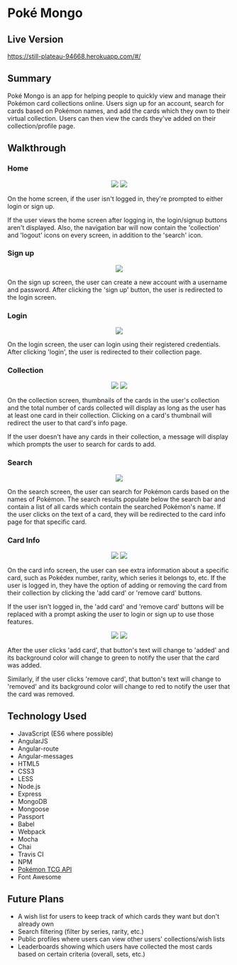 # Pok&eacute; Mongo

## Live Version
https://still-plateau-94668.herokuapp.com/#/

## Summary
Pok&eacute; Mongo is an app for helping people to quickly view and manage their Pok&eacute;mon card collections online. Users sign up for an account, search for cards based on Pok&eacute;mon names, and add the cards which they own to their virtual collection. Users can then view the cards they've added on their collection/profile page.

## Walkthrough

### Home
<p align="center">
    <img src="./public/assets/images/screenshots/home.png">
    <img src="./public/assets/images/screenshots/home-logged-in.png">
</p>

On the home screen, if the user isn't logged in, they're prompted to either login or sign up.

If the user views the home screen after logging in, the login/signup buttons aren't displayed. Also, the navigation bar will now contain the 'collection' and 'logout' icons on every screen, in addition to the 'search' icon.

### Sign up
<p align="center">
    <img src="./public/assets/images/screenshots/signup.png">
</p>

On the sign up screen, the user can create a new account with a username and password. After clicking the 'sign up' button, the user is redirected to the login screen.

### Login
<p align="center">
    <img src="./public/assets/images/screenshots/login.png">
</p>

On the login screen, the user can login using their registered credentials. After clicking 'login', the user is redirected to their collection page.

### Collection
<p align="center">
    <img src="./public/assets/images/screenshots/collection.png">
    <img src="./public/assets/images/screenshots/empty-collection.png">
</p>

On the collection screen, thumbnails of the cards in the user's collection and the total number of cards collected will display as long as the user has at least one card in their collection. Clicking on a card's thumbnail will redirect the user to that card's info page.

If the user doesn't have any cards in their collection, a message will display which prompts the user to search for cards to add.

### Search
<p align="center">
    <img src="./public/assets/images/screenshots/search.png">
</p>

On the search screen, the user can search for Pok&eacute;mon cards based on the names of Pok&eacute;mon. The search results populate below the search bar and contain a list of all cards which contain the searched Pok&eacute;mon's name. If the user clicks on the text of a card, they will be redirected to the card info page for that specific card.

### Card Info
<p align="center">
    <img src="./public/assets/images/screenshots/card-info.png">
    <img src="./public/assets/images/screenshots/card-info-not-logged-in.png">
</p>

On the card info screen, the user can see extra information about a specific card, such as Pok&eacute;dex number, rarity, which series it belongs to, etc. If the user is logged in, they have the option of adding or removing the card from their collection by clicking the 'add card' or 'remove card' buttons.

If the user isn't logged in, the 'add card' and 'remove card' buttons will be replaced with a prompt asking the user to login or sign up to use those features.


<p align="center">
    <img src="./public/assets/images/screenshots/card-added.png">
    <img src="./public/assets/images/screenshots/card-removed.png">
</p>

After the user clicks 'add card', that button's text will change to 'added' and its background color will change to green to notify the user that the card was added.

Similarly, if the user clicks 'remove card', that button's text will change to 'removed' and its background color will change to red to notify the user that the card was removed.

## Technology Used
* JavaScript (ES6 where possible)
* AngularJS
* Angular-route
* Angular-messages
* HTML5
* CSS3
* LESS
* Node.js
* Express
* MongoDB
* Mongoose
* Passport
* Babel
* Webpack
* Mocha
* Chai
* Travis CI
* NPM
* [Pok&eacute;mon TCG API](https://pokemontcg.io/)
* Font Awesome

## Future Plans
* A wish list for users to keep track of which cards they want but don't already own
* Search filtering (filter by series, rarity, etc.)
* Public profiles where users can view other users' collections/wish lists
* Leaderboards showing which users have collected the most cards based on certain criteria (overall, sets, etc.)
